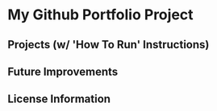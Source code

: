 # My Github Portfolio Project

## Projects (w/ 'How To Run' Instructions)

## Future Improvements

## License Information
